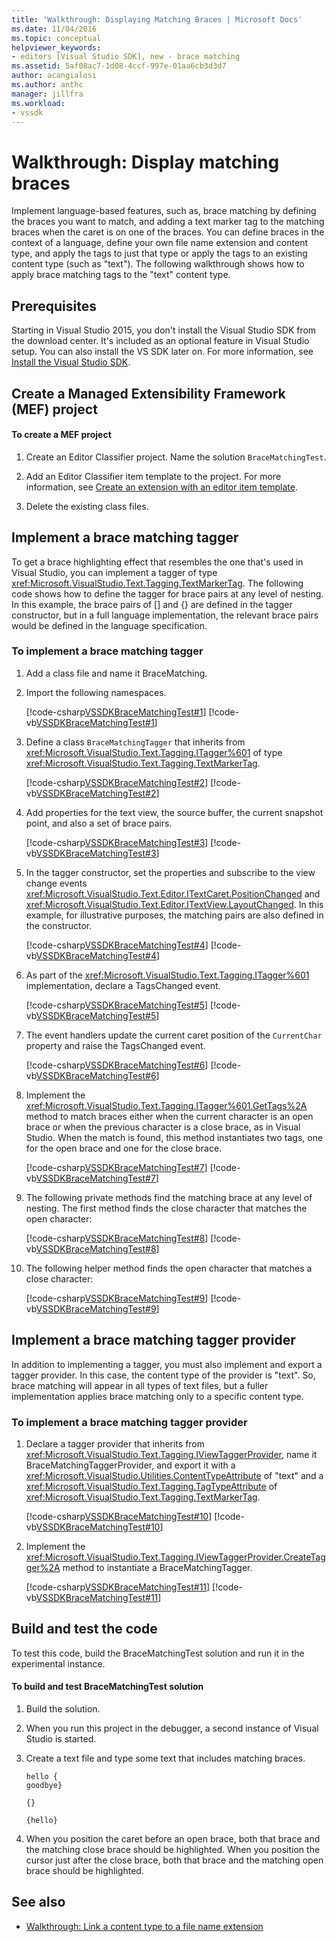 ```yaml
---
title: 'Walkthrough: Displaying Matching Braces | Microsoft Docs'
ms.date: 11/04/2016
ms.topic: conceptual
helpviewer_keywords:
- editors [Visual Studio SDK], new - brace matching
ms.assetid: 5af08ac7-1d08-4ccf-997e-01aa6cb3d3d7
author: acangialosi
ms.author: anthc
manager: jillfra
ms.workload:
- vssdk
---
```

# Walkthrough: Display matching braces
Implement language-based features, such as, brace matching by defining the braces you want to match, and adding a text marker tag to the matching braces when the caret is on one of the braces. You can define braces in the context of a language, define your own file name extension and content type, and apply the tags to just that type or apply the tags to an existing content type (such as "text"). The following walkthrough shows how to apply brace matching tags to the "text" content type.

## Prerequisites
 Starting in Visual Studio 2015, you don't install the Visual Studio SDK from the download center. It's included as an optional feature in Visual Studio setup. You can also install the VS SDK later on. For more information, see [Install the Visual Studio SDK](../extensibility/installing-the-visual-studio-sdk.md).

## Create a Managed Extensibility Framework (MEF) project

#### To create a MEF project

1. Create an Editor Classifier project. Name the solution `BraceMatchingTest`.

2. Add an Editor Classifier item template to the project. For more information, see [Create an extension with an editor item template](../extensibility/creating-an-extension-with-an-editor-item-template.md).

3. Delete the existing class files.

## Implement a brace matching tagger
 To get a brace highlighting effect that resembles the one that's used in Visual Studio, you can implement a tagger of type <xref:Microsoft.VisualStudio.Text.Tagging.TextMarkerTag>. The following code shows how to define the tagger for brace pairs at any level of nesting. In this example, the brace pairs of [] and {} are defined in the tagger constructor, but in a full language implementation, the relevant brace pairs would be defined in the language specification.

### To implement a brace matching tagger

1. Add a class file and name it BraceMatching.

2. Import the following namespaces.

     [!code-csharp[VSSDKBraceMatchingTest#1](../extensibility/codesnippet/CSharp/walkthrough-displaying-matching-braces_1.cs)]
     [!code-vb[VSSDKBraceMatchingTest#1](../extensibility/codesnippet/VisualBasic/walkthrough-displaying-matching-braces_1.vb)]

3. Define a class `BraceMatchingTagger` that inherits from <xref:Microsoft.VisualStudio.Text.Tagging.ITagger%601> of type <xref:Microsoft.VisualStudio.Text.Tagging.TextMarkerTag>.

     [!code-csharp[VSSDKBraceMatchingTest#2](../extensibility/codesnippet/CSharp/walkthrough-displaying-matching-braces_2.cs)]
     [!code-vb[VSSDKBraceMatchingTest#2](../extensibility/codesnippet/VisualBasic/walkthrough-displaying-matching-braces_2.vb)]

4. Add properties for the text view, the source buffer, the current snapshot point, and also a set of brace pairs.

     [!code-csharp[VSSDKBraceMatchingTest#3](../extensibility/codesnippet/CSharp/walkthrough-displaying-matching-braces_3.cs)]
     [!code-vb[VSSDKBraceMatchingTest#3](../extensibility/codesnippet/VisualBasic/walkthrough-displaying-matching-braces_3.vb)]

5. In the tagger constructor, set the properties and subscribe to the view change events <xref:Microsoft.VisualStudio.Text.Editor.ITextCaret.PositionChanged> and <xref:Microsoft.VisualStudio.Text.Editor.ITextView.LayoutChanged>. In this example, for illustrative purposes, the matching pairs are also defined in the constructor.

     [!code-csharp[VSSDKBraceMatchingTest#4](../extensibility/codesnippet/CSharp/walkthrough-displaying-matching-braces_4.cs)]
     [!code-vb[VSSDKBraceMatchingTest#4](../extensibility/codesnippet/VisualBasic/walkthrough-displaying-matching-braces_4.vb)]

6. As part of the <xref:Microsoft.VisualStudio.Text.Tagging.ITagger%601> implementation, declare a TagsChanged event.

     [!code-csharp[VSSDKBraceMatchingTest#5](../extensibility/codesnippet/CSharp/walkthrough-displaying-matching-braces_5.cs)]
     [!code-vb[VSSDKBraceMatchingTest#5](../extensibility/codesnippet/VisualBasic/walkthrough-displaying-matching-braces_5.vb)]

7. The event handlers update the current caret position of the `CurrentChar` property and raise the TagsChanged event.

     [!code-csharp[VSSDKBraceMatchingTest#6](../extensibility/codesnippet/CSharp/walkthrough-displaying-matching-braces_6.cs)]
     [!code-vb[VSSDKBraceMatchingTest#6](../extensibility/codesnippet/VisualBasic/walkthrough-displaying-matching-braces_6.vb)]

8. Implement the <xref:Microsoft.VisualStudio.Text.Tagging.ITagger%601.GetTags%2A> method to match braces either when the current character is an open brace or when the previous character is a close brace, as in Visual Studio. When the match is found, this method instantiates two tags, one for the open brace and one for the close brace.

     [!code-csharp[VSSDKBraceMatchingTest#7](../extensibility/codesnippet/CSharp/walkthrough-displaying-matching-braces_7.cs)]
     [!code-vb[VSSDKBraceMatchingTest#7](../extensibility/codesnippet/VisualBasic/walkthrough-displaying-matching-braces_7.vb)]

9. The following private methods find the matching brace at any level of nesting. The first method finds the close character that matches the open character:

     [!code-csharp[VSSDKBraceMatchingTest#8](../extensibility/codesnippet/CSharp/walkthrough-displaying-matching-braces_8.cs)]
     [!code-vb[VSSDKBraceMatchingTest#8](../extensibility/codesnippet/VisualBasic/walkthrough-displaying-matching-braces_8.vb)]

10. The following helper method finds the open character that matches a close character:

     [!code-csharp[VSSDKBraceMatchingTest#9](../extensibility/codesnippet/CSharp/walkthrough-displaying-matching-braces_9.cs)]
     [!code-vb[VSSDKBraceMatchingTest#9](../extensibility/codesnippet/VisualBasic/walkthrough-displaying-matching-braces_9.vb)]

## Implement a brace matching tagger provider
 In addition to implementing a tagger, you must also implement and export a tagger provider. In this case, the content type of the provider is "text". So, brace matching will appear in all types of text files, but a fuller implementation applies brace matching only to a specific content type.

### To implement a brace matching tagger provider

1. Declare a tagger provider that inherits from <xref:Microsoft.VisualStudio.Text.Tagging.IViewTaggerProvider>, name it BraceMatchingTaggerProvider, and export it with a <xref:Microsoft.VisualStudio.Utilities.ContentTypeAttribute> of "text" and a <xref:Microsoft.VisualStudio.Text.Tagging.TagTypeAttribute> of <xref:Microsoft.VisualStudio.Text.Tagging.TextMarkerTag>.

     [!code-csharp[VSSDKBraceMatchingTest#10](../extensibility/codesnippet/CSharp/walkthrough-displaying-matching-braces_10.cs)]
     [!code-vb[VSSDKBraceMatchingTest#10](../extensibility/codesnippet/VisualBasic/walkthrough-displaying-matching-braces_10.vb)]

2. Implement the <xref:Microsoft.VisualStudio.Text.Tagging.IViewTaggerProvider.CreateTagger%2A> method to instantiate a BraceMatchingTagger.

     [!code-csharp[VSSDKBraceMatchingTest#11](../extensibility/codesnippet/CSharp/walkthrough-displaying-matching-braces_11.cs)]
     [!code-vb[VSSDKBraceMatchingTest#11](../extensibility/codesnippet/VisualBasic/walkthrough-displaying-matching-braces_11.vb)]

## Build and test the code
 To test this code, build the BraceMatchingTest solution and run it in the experimental instance.

#### To build and test BraceMatchingTest solution

1. Build the solution.

2. When you run this project in the debugger, a second instance of Visual Studio is started.

3. Create a text file and type some text that includes matching braces.

    ```
    hello {
    goodbye}

    {}

    {hello}
    ```

4. When you position the caret before an open brace, both that brace and the matching close brace should be highlighted. When you position the cursor just after the close brace, both that brace and the matching open brace should be highlighted.

## See also
- [Walkthrough: Link a content type to a file name extension](../extensibility/walkthrough-linking-a-content-type-to-a-file-name-extension.md)
